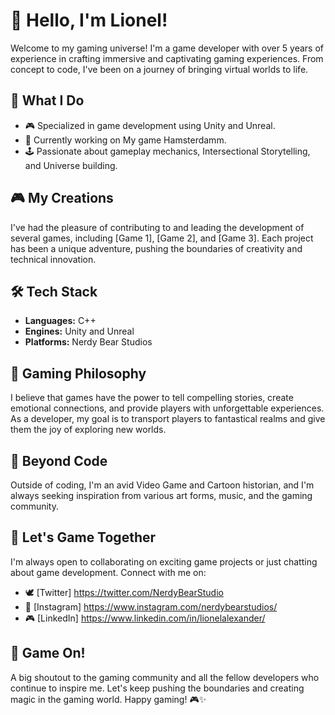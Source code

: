 # 👾 Hello, I'm Lionel!

Welcome to my gaming universe! I'm a game developer with over 5 years of experience in crafting immersive and captivating gaming experiences. From concept to code, I've been on a journey of bringing virtual worlds to life.

## 🚀 What I Do

- 🎮 Specialized in game development using Unity and Unreal.
- 🌟 Currently working on My game Hamsterdamm.
- 🕹️ Passionate about gameplay mechanics, Intersectional Storytelling, and Universe building.

## 🎮 My Creations

I've had the pleasure of contributing to and leading the development of several games, including [Game 1], [Game 2], and [Game 3]. Each project has been a unique adventure, pushing the boundaries of creativity and technical innovation.

## 🛠️ Tech Stack

- **Languages:** C++
- **Engines:** Unity and Unreal
- **Platforms:** Nerdy Bear Studios 

## 🌌 Gaming Philosophy

I believe that games have the power to tell compelling stories, create emotional connections, and provide players with unforgettable experiences. As a developer, my goal is to transport players to fantastical realms and give them the joy of exploring new worlds.

## 🎨 Beyond Code

Outside of coding, I'm an avid Video Game and Cartoon historian, and I'm always seeking inspiration from various art forms, music, and the gaming community.

## 🤝 Let's Game Together

I'm always open to collaborating on exciting game projects or just chatting about game development. Connect with me on:

- 🕊️ [Twitter] https://twitter.com/NerdyBearStudio
- 👾 [Instagram] https://www.instagram.com/nerdybearstudios/
- 🎮 [LinkedIn] https://www.linkedin.com/in/lionelalexander/

## 🙏 Game On!

A big shoutout to the gaming community and all the fellow developers who continue to inspire me. Let's keep pushing the boundaries and creating magic in the gaming world. Happy gaming! 🎮✨
